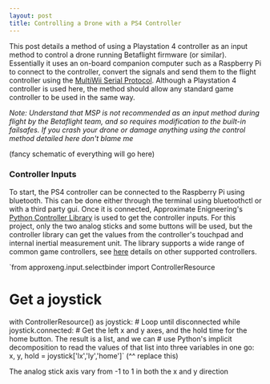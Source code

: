 ```yaml
---
layout: post
title: Controlling a Drone with a PS4 Controller
---
```


This post details a method of using a Playstation 4 controller as an input method to control a drone running Betaflight firmware (or similar). Essentially it uses an on-board companion computer such as a Raspberry Pi to connect to the controller, convert the signals and send them to the flight controller using the [MultiWii Serial Protocol](http://www.multiwii.com/wiki/index.php?title=Multiwii_Serial_Protocol). Although a Playstation 4 controller is used here, the method should allow any standard game controller to be used in the same way.

*Note: Understand that MSP is not recommended as an input method during flight by the Betaflight team, and so requires modification to the built-in failsafes. If you crash your drone or damage anything using the control method detailed here don't blame me*

(fancy schematic of everything will go here)

### Controller Inputs

To start, the PS4 controller can be connected to the Raspberry Pi using bluetooth. This can be done either through the terminal using bluetoothctl or with a third party gui. Once it is connected, Approximate Enigneering's [Python Controller Library](https://approxeng.github.io/approxeng.input/index.html) is used to get the controller inputs. For this project, only the two analog sticks and some buttons will be used, but the controller library can get the values from the controller's touchpad and internal inertial measurement unit. The library supports a wide range of common game controllers, see [here](https://approxeng.github.io/approxeng.input/simpleusage.html#button-names) details on other supported controllers.

`from approxeng.input.selectbinder import ControllerResource

# Get a joystick
with ControllerResource() as joystick:
    # Loop until disconnected
    while joystick.connected:
        # Get the left x and y axes, and the hold time for the home button. The result is a list, and we can
        # use Python's implicit decomposition to read the values of that list into three variables in one go:
        x, y, hold = joystick['lx','ly','home']`
(^^ replace this)

The analog stick axis vary from -1 to 1 in both the x and y direction
